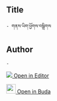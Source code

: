 ## Title
	- གནས་ཡིག་ཕྱོགས་བསྒྲིགས

## Author
	- 



[<img src="https://img.icons8.com/color/25/000000/edit-property.png"> Open in Editor](http://editor.openpecha.org/I38FFEF9B)

[<img width="25" src="https://library.bdrc.io/icons/BUDA-small.svg"> Open in Buda](https://library.bdrc.io/show/bdr:IE0OPI38FFEF9B)
